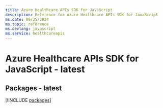 ```yaml
---
title: Azure Healthcare APIs SDK for JavaScript
description: Reference for Azure Healthcare APIs SDK for JavaScript
ms.date: 09/25/2024
ms.topic: reference
ms.devlang: javascript
ms.service: healthcareapis
---
```

# Azure Healthcare APIs SDK for JavaScript - latest
## Packages - latest
[!INCLUDE [packages](healthcare-apis-index.md)]